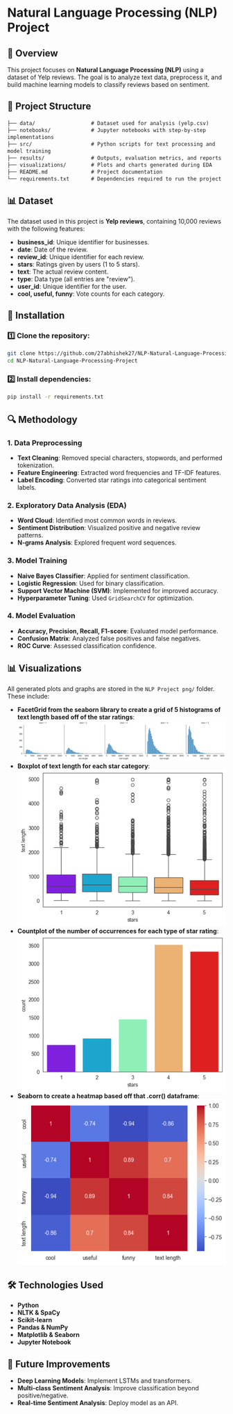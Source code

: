 # Natural Language Processing (NLP) Project

## 📌 Overview
This project focuses on **Natural Language Processing (NLP)** using a dataset of Yelp reviews. The goal is to analyze text data, preprocess it, and build machine learning models to classify reviews based on sentiment.

## 📂 Project Structure
```
├── data/                  # Dataset used for analysis (yelp.csv)
├── notebooks/             # Jupyter notebooks with step-by-step implementations
├── src/                   # Python scripts for text processing and model training
├── results/               # Outputs, evaluation metrics, and reports
├── visualizations/        # Plots and charts generated during EDA
├── README.md              # Project documentation
└── requirements.txt       # Dependencies required to run the project
```

## 📊 Dataset
The dataset used in this project is **Yelp reviews**, containing 10,000 reviews with the following features:
- **business_id**: Unique identifier for businesses.
- **date**: Date of the review.
- **review_id**: Unique identifier for each review.
- **stars**: Ratings given by users (1 to 5 stars).
- **text**: The actual review content.
- **type**: Data type (all entries are "review").
- **user_id**: Unique identifier for the user.
- **cool, useful, funny**: Vote counts for each category.

## 🚀 Installation
### 1️⃣ Clone the repository:
```bash
git clone https://github.com/27abhishek27/NLP-Natural-Language-Processing-Project.git
cd NLP-Natural-Language-Processing-Project
```

### 2️⃣ Install dependencies:
```bash
pip install -r requirements.txt
```

## 🔍 Methodology
### 1. **Data Preprocessing**
- **Text Cleaning**: Removed special characters, stopwords, and performed tokenization.
- **Feature Engineering**: Extracted word frequencies and TF-IDF features.
- **Label Encoding**: Converted star ratings into categorical sentiment labels.

### 2. **Exploratory Data Analysis (EDA)**
- **Word Cloud**: Identified most common words in reviews.
- **Sentiment Distribution**: Visualized positive and negative review patterns.
- **N-grams Analysis**: Explored frequent word sequences.

### 3. **Model Training**
- **Naive Bayes Classifier**: Applied for sentiment classification.
- **Logistic Regression**: Used for binary classification.
- **Support Vector Machine (SVM)**: Implemented for improved accuracy.
- **Hyperparameter Tuning**: Used `GridSearchCV` for optimization.

### 4. **Model Evaluation**
- **Accuracy, Precision, Recall, F1-score**: Evaluated model performance.
- **Confusion Matrix**: Analyzed false positives and false negatives.
- **ROC Curve**: Assessed classification confidence.

## 📊 Visualizations
All generated plots and graphs are stored in the `NLP Project png/` folder. These include:
- **FacetGrid from the seaborn library to create a grid of 5 histograms of text length based off of the star ratings**: ![5 Histogram](https://github.com/27abhishek27/NLP-Natural-Language-Processing-Project/blob/main/NLP%20project%20png/5%20histogram.png)
- **Boxplot of text length for each star category**: ![Boxplot](https://github.com/27abhishek27/NLP-Natural-Language-Processing-Project/blob/main/NLP%20project%20png/boxplot%20of%20text%20length%20for%20each%20star%20category.png)
- **Countplot of the number of occurrences for each type of star rating**: ![Countplot](https://github.com/27abhishek27/NLP-Natural-Language-Processing-Project/blob/main/NLP%20project%20png/countplot%20of%20the%20number%20of%20occurrences%20for%20each%20type%20of%20star%20rating.png)
- **Seaborn to create a heatmap based off that .corr() dataframe**: ![Heatmap](https://github.com/27abhishek27/NLP-Natural-Language-Processing-Project/blob/main/NLP%20project%20png/%20seaborn%20to%20create%20a%20heatmap%20based%20off%20that%20.corr()%20dataframe.png)

## 🛠️ Technologies Used
- **Python**
- **NLTK & SpaCy**
- **Scikit-learn**
- **Pandas & NumPy**
- **Matplotlib & Seaborn**
- **Jupyter Notebook**

## 📌 Future Improvements
- **Deep Learning Models**: Implement LSTMs and transformers.
- **Multi-class Sentiment Analysis**: Improve classification beyond positive/negative.
- **Real-time Sentiment Analysis**: Deploy model as an API.


